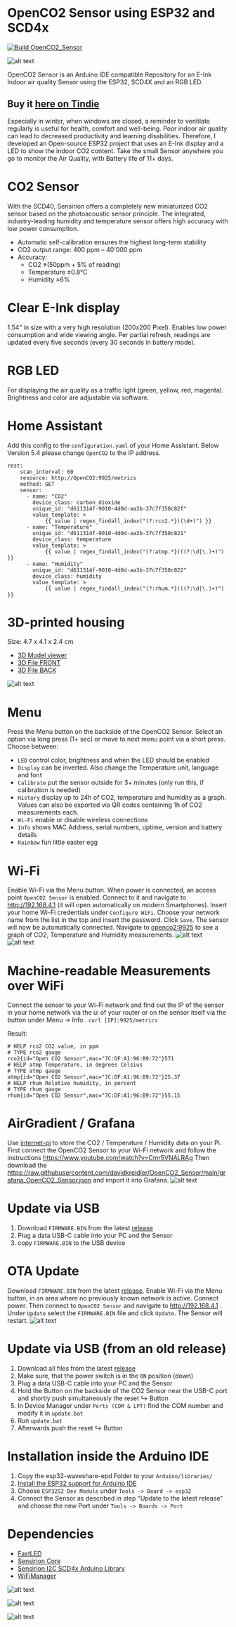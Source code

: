 # OpenCO2 Sensor using ESP32 and SCD4x

[![Build OpenCO2_Sensor](https://github.com/davidkreidler/OpenCO2_Sensor/actions/workflows/arduino_build.yml/badge.svg)](https://github.com/davidkreidler/OpenCO2_Sensor/actions/workflows/arduino_build.yml)

![alt text](https://github.com/davidkreidler/OpenCO2_Sensor/raw/main/pictures/Header.png)

OpenCO2 Sensor is an Arduino IDE compatible Repository for an E-Ink Indoor air quality Sensor using the ESP32, SCD4X and an RGB LED.

## Buy it [here on Tindie](https://www.tindie.com/products/davidkreidler/open-co2-sensor/)

Especially in winter, when windows are closed, a reminder to ventilate regularly is useful for health, comfort and well-being. Poor indoor air quality can lead to decreased productivity and learning disabilities. Therefore, I developed an Open-source ESP32 project that uses an E-Ink display and a LED to show the indoor CO2 content. Take the small Sensor anywhere you go to monitor the Air Quality, with Battery life of 11+ days.

# CO2 Sensor

With the SCD40, Sensirion offers a completely new miniaturized CO2 sensor based on the photoacoustic sensor principle.
The integrated, industry-leading humidity and temperature sensor offers high accuracy with low power consumption.
* Automatic self-calibration ensures the highest long-term stability
* CO2 output range: 400 ppm – 40'000 ppm
* Accuracy:
	* CO2 ±(50ppm + 5% of reading)
	* Temperature ±0.8°C
	* Humidity ±6%

# Clear E-Ink display

1.54" in size with a very high resolution (200x200 Pixel). Enables low power consumption and wide viewing angle. Per partial refresh, readings are updated every five seconds (every 30 seconds in battery mode).

# RGB LED

For displaying the air quality as a traffic light (green, yellow, red, magenta). Brightness and color are adjustable via software.

# Home Assistant

Add this config to the `configuration.yaml` of your Home Assistant. Below Version 5.4 please change `OpenCO2` to the IP address.
```
rest:
    scan_interval: 60
    resource: http://OpenCO2:9925/metrics
    method: GET
    sensor:
      - name: "CO2"
        device_class: carbon_dioxide
        unique_id: "d611314f-9010-4d0d-aa3b-37c7f350c82f"
        value_template: >
            {{ value | regex_findall_index("(?:rco2.*})(\d+)") }}
      - name: "Temperature"
        unique_id: "d611314f-9010-4d0d-aa3b-37c7f350c821"
        device_class: temperature
        value_template: >
            {{ value | regex_findall_index("(?:atmp.*})((?:\d|\.)+)") }}
      - name: "Humidity"
        unique_id: "d611314f-9010-4d0d-aa3b-37c7f350c822"
        device_class: humidity
        value_template: >
            {{ value | regex_findall_index("(?:rhum.*})((?:\d|\.)+)") }}
```

# 3D-printed housing

Size: 4.7 x 4.1 x 2.4 cm
* [3D Model viewer](https://a360.co/3syuvEk)
* [3D File FRONT](https://a360.co/3CSICGq)
* [3D File BACK](https://a360.co/437Ak88)

![alt text](https://github.com/davidkreidler/OpenCO2_Sensor/raw/main/pictures/drawing.png)

# Menu

Press the Menu button on the backside of the OpenCO2 Sensor. Select an option via long press (1+ sec) or move to next menu point via a short press. Choose between:
* `LED` control color, brightness and when the LED should be enabled
* `Display` can be inverted. Also change the Temperature unit, language and font
* `Calibrate` put the sensor outside for 3+ minutes (only run this, if calibration is needed)
* `History` display up to 24h of CO2, temperature and humidity as a graph. Values can also be exported via QR codes containing 1h of CO2 measurements each.
* `Wi-Fi` enable or disable wireless connections
* `Info` shows MAC Address, serial numbers, uptime, version and battery details
* `Rainbow` fun little easter egg

# Wi-Fi

Enable Wi-Fi via the Menu button. When power is connected, an access point `OpenCO2 Sensor` is enabled. Connect to it and navigate to http://192.168.4.1 (it will open automatically on modern Smartphones). Insert your home Wi-Fi credentials under `Configure WiFi`. Choose your network name from the list in the top and insert the password. Click `Save`. The sensor will now be automatically connected. Navigate to [openco2:9925](http://OpenCO2:9925) to see a graph of CO2, Temperature and Humidity measurements.
![alt text](https://github.com/davidkreidler/OpenCO2_Sensor/raw/main/pictures/setup.jpg)
![alt text](https://github.com/davidkreidler/OpenCO2_Sensor/raw/main/pictures/website.png)

# Machine-readable Measurements over WiFi
Connect the sensor to your Wi-Fi network and find out the IP of the sensor in your home network via the ui of your router or on the sensor itself via the button under Menu -> Info .
`curl [IP]:9925/metrics`

Result:
```
# HELP rco2 CO2 value, in ppm
# TYPE rco2 gauge
rco2{id="Open CO2 Sensor",mac="7C:DF:A1:96:B9:72"}571
# HELP atmp Temperature, in degrees Celsius
# TYPE atmp gauge
atmp{id="Open CO2 Sensor",mac="7C:DF:A1:96:B9:72"}25.37
# HELP rhum Relative humidity, in percent
# TYPE rhum gauge
rhum{id="Open CO2 Sensor",mac="7C:DF:A1:96:B9:72"}55.15
```

# AirGradient / Grafana

Use [internet-pi](https://github.com/geerlingguy/internet-pi) to store the CO2 / Temperature / Humidity data on your Pi. First connect the OpenCO2 Sensor to your Wi-Fi network and follow the instructions https://www.youtube.com/watch?v=Cmr5VNALRAg Then download the https://raw.githubusercontent.com/davidkreidler/OpenCO2_Sensor/main/grafana_OpenCO2_Sensor.json and import it into Grafana.
![alt text](https://github.com/davidkreidler/OpenCO2_Sensor/raw/main/pictures/grafana.png)

# Update via USB

1. Download `FIRMWARE.BIN` from the latest [release](https://github.com/davidkreidler/OpenCO2_Sensor/releases)
2. Plug a data USB-C cable into your PC and the Sensor
3. copy `FIRMWARE.BIN` to the USB device

# OTA Update

Download `FIRMWARE.BIN` from the latest [release](https://github.com/davidkreidler/OpenCO2_Sensor/releases).
Enable Wi-Fi via the Menu button, in an area where no previously known network is active. Connect power. Then connect to `OpenCO2 Sensor` and navigate to http://192.168.4.1 . Under `Update` select the `FIRMWARE.BIN` file and click `Update`. The Sensor will restart.
![alt text](https://github.com/davidkreidler/OpenCO2_Sensor/raw/main/pictures/OTA.jpg)

# Update via USB (from an old release)

1. Download all files from the latest [release](https://github.com/davidkreidler/OpenCO2_Sensor/releases)
2. Make sure, that the power switch is in the `ON` position (down)
3. Plug a data USB-C cable into your PC and the Sensor
4. Hold the Button on the backside of the CO2 Sensor near the USB-C port and shortly push simultaneously the reset ↪️ Button
5. In Device Manager under `Ports (COM & LPT)` find the COM number and modify it in `update.bat`
6. Run `update.bat`
7. Afterwards push the reset ↪️ Button

# Installation inside the Arduino IDE

1. Copy the esp32-waveshare-epd Folder to your `Arduino/libraries/`
2. [Install the ESP32 support for Arduino IDE](https://espressif-docs.readthedocs-hosted.com/projects/arduino-esp32/en/latest/installing.html)
3. Choose `ESP32S2 Dev Module` under `Tools -> Board -> esp32`
4. Connect the Sensor as described in step "Update to the latest release" and choose the new Port under `Tools -> Boards -> Port`

# Dependencies

* [FastLED](https://github.com/FastLED/FastLED)
* [Sensirion Core](https://github.com/Sensirion/arduino-core)
* [Sensirion I2C SCD4x Arduino Library](https://github.com/Sensirion/arduino-i2c-scd4x)
* [WiFiManager](https://github.com/tzapu/WiFiManager)

![alt text](https://github.com/davidkreidler/OpenCO2_Sensor/raw/main/pictures/animation.gif)

![alt text](https://github.com/davidkreidler/OpenCO2_Sensor/raw/main/pictures/schematic.png)

![alt text](https://github.com/davidkreidler/OpenCO2_Sensor/raw/main/pictures/pcb.png)

